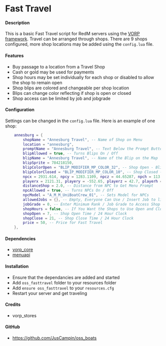 # Fast Travel

#### Description
This is a basic Fast Travel script for RedM servers using the [VORP framework](https://github.com/VORPCORE). Travel can be arranged through shops. There are 9 shops configured, more shop locations may be added using the `config.lua` file.

#### Features
- Buy passage to a location from a Travel Shop
- Cash or gold may be used for payments
- Shop hours may be set individually for each shop or disabled to allow the shop to remain open
- Shop blips are colored and changeable per shop location
- Blips can change color reflecting if shop is open or closed
- Shop access can be limited by job and jobgrade

#### Configuration
Settings can be changed in the `config.lua` file. Here is an example of one shop:
```lua
    annesburg = {
        shopName = "Annesburg Travel", -- Name of Shop on Menu
        location = "annesburg",
        promptName = "Annesburg Travel", -- Text Below the Prompt Button
        blipAllowed = true, -- Turns Blips On / Off
        blipName = "Annesburg Travel", -- Name of the Blip on the Map
        blipSprite = 784218150,
        blipColorOpen = "BLIP_MODIFIER_MP_COLOR_32", -- Shop Open - Blip Colors Shown Below
        blipColorClosed = "BLIP_MODIFIER_MP_COLOR_10", -- Shop Closed - Blip Colors Shown Below
        npcx = 2931.614, npcy = 1283.1109, npcz = 44.65287, npch = 113.62, -- Blip and NPC Positions
        playerx = 2121.31, playery = -552.65, playerz = 42.7, playerh = 316.34, -- Player Teleport Position
        distanceShop = 2.0, -- Distance from NPC to Get Menu Prompt
        npcAllowed = true, -- Turns NPCs On / Off
        npcModel = "A_M_M_UniBoatCrew_01", -- Sets Model for NPCs
        allowedJobs = {}, -- Empty, Everyone Can Use / Insert Job to limit access - ex. "police"
        jobGrade = 0, -- Enter Minimum Rank / Job Grade to Access Shop
        shopHours = false, -- If You Want the Shops to Use Open and Closed Hours
        shopOpen = 7, -- Shop Open Time / 24 Hour Clock
        shopClose = 21, -- Shop Close Time / 24 Hour Clock
        price = 50, -- Price for Fast Travel
    },
```

#### Dependencies
- [vorp_core](https://github.com/VORPCORE/vorp-core-lua)
- [menuapi](https://github.com/outsider31000/menuapi)

#### Installation
- Ensure that the dependancies are added and started
- Add `oss_fasttravel` folder to your resources folder
- Add `ensure oss_fasttravel` to your `resources.cfg`
- Restart your server and get traveling

#### Credits
- vorp_stores

#### GitHub
- https://github.com/JusCampin/oss_boats